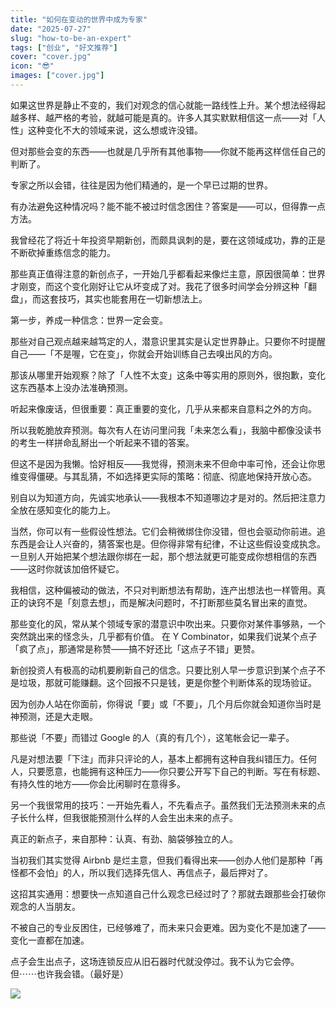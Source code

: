 ```yaml
---
title: "如何在变动的世界中成为专家"
date: "2025-07-27"
slug: "how-to-be-an-expert"
tags: ["创业", "好文推荐"]
cover: "cover.jpg"
icon: "😎"
images: ["cover.jpg"]
---
```

如果这世界是静止不变的，我们对观念的信心就能一路线性上升。某个想法经得起越多样、越严格的考验，就越可能是真的。许多人其实默默相信这一点——对「人性」这种变化不大的领域来说，这么想或许没错。



但对那些会变的东西——也就是几乎所有其他事物——你就不能再这样信任自己的判断了。



专家之所以会错，往往是因为他们精通的，是一个早已过期的世界。



有办法避免这种情况吗？能不能不被过时信念困住？答案是——可以，但得靠一点方法。



我曾经花了将近十年投资早期新创，而颇具讽刺的是，要在这领域成功，靠的正是不断砍掉重练信念的能力。



那些真正值得注意的新创点子，一开始几乎都看起来像烂主意，原因很简单：世界才刚变，而这个变化刚好让它从坏变成了对。我花了很多时间学会分辨这种「翻盘」，而这套技巧，其实也能套用在一切新想法上。



第一步，养成一种信念：世界一定会变。



那些对自己观点越来越笃定的人，潜意识里其实是认定世界静止。只要你不时提醒自己——「不是喔，它在变」，你就会开始训练自己去嗅出风的方向。



那该从哪里开始观察？除了「人性不太变」这条中等实用的原则外，很抱歉，变化这东西基本上没办法准确预测。



听起来像废话，但很重要：真正重要的变化，几乎从来都来自意料之外的方向。



所以我乾脆放弃预测。每次有人在访问里问我「未来怎么看」，我脑中都像没读书的考生一样拼命乱掰出一个听起来不错的答案。



但这不是因为我懒。恰好相反——我觉得，预测未来不但命中率可怜，还会让你思维变得僵硬。与其乱猜，不如选择更实际的策略：彻底、彻底地保持开放心态。



别自以为知道方向，先诚实地承认——我根本不知道哪边才是对的。然后把注意力全放在感知变化的能力上。



当然，你可以有一些假设性想法。它们会稍微绑住你没错，但也会驱动你前进。追东西是会让人兴奋的，猜答案也是。但你得非常有纪律，不让这些假设变成执念。
一旦别人开始把某个想法跟你绑在一起，那个想法就更可能变成你想相信的东西——这时你就该加倍怀疑它。



我相信，这种偏被动的做法，不只对判断想法有帮助，连产出想法也一样管用。真正的诀窍不是「刻意去想」，而是解决问题时，不打断那些莫名冒出来的直觉。



那些变化的风，常从某个领域专家的潜意识中吹出来。只要你对某件事够熟，一个突然跳出来的怪念头，几乎都有价值。
在 Y Combinator，如果我们说某个点子「疯了点」，那通常是称赞——搞不好还比「这点子不错」更赞。



新创投资人有极高的动机要刷新自己的信念。只要比别人早一步意识到某个点子不是垃圾，那就可能赚翻。这个回报不只是钱，更是你整个判断体系的现场验证。



因为创办人站在你面前，你得说「要」或「不要」，几个月后你就会知道你当时是神预测，还是大走眼。



那些说「不要」而错过 Google 的人（真的有几个），这笔帐会记一辈子。



凡是对想法要「下注」而非只评论的人，基本上都拥有这种自我纠错压力。任何人，只要愿意，也能拥有这种压力——你只要公开写下自己的判断。写在有标题、有持久性的地方——你会比闲聊时在意得多。



另一个我很常用的技巧：一开始先看人，不先看点子。虽然我们无法预测未来的点子长什么样，但我很能预测什么样的人会生出未来的点子。



真正的新点子，来自那种：认真、有劲、脑袋够独立的人。



当初我们其实觉得 Airbnb 是烂主意，但我们看得出来——创办人他们是那种「再怪都不会怕」的人，所以我们选择先信人、再信点子，最后押对了。



这招其实通用：想要快一点知道自己什么观念已经过时了？那就去跟那些会打破你观念的人当朋友。



不被自己的专业反困住，已经够难了，而未来只会更难。因为变化不是加速了——变化一直都在加速。



点子会生出点子，这场连锁反应从旧石器时代就没停过。我不认为它会停。
但⋯⋯也许我会错。（最好是）




![](https://prod-files-secure.s3.us-west-2.amazonaws.com/112d0858-5090-4d34-a606-b75eb8d65fd2/46476355-9cf3-4e99-9b7a-3531bc426380/1000202064.png?X-Amz-Algorithm=AWS4-HMAC-SHA256&X-Amz-Content-Sha256=UNSIGNED-PAYLOAD&X-Amz-Credential=ASIAZI2LB4662V25HB3G%2F20250803%2Fus-west-2%2Fs3%2Faws4_request&X-Amz-Date=20250803T221344Z&X-Amz-Expires=3600&X-Amz-Security-Token=IQoJb3JpZ2luX2VjEPr%2F%2F%2F%2F%2F%2F%2F%2F%2F%2FwEaCXVzLXdlc3QtMiJIMEYCIQDp9bvZnioVzQXDaDVXRuHKf7kna2JEC6Lsek30lIzMfwIhAIy6yKGdArG8HbomsaeXI2BObMRAhWB2ZUu4eblolFMeKv8DCDMQABoMNjM3NDIzMTgzODA1Igx00XTv%2BpGLnvNiFDAq3AN8JjcQ4GwIC7as4b5npTrMl8zsWM8jeSSwn%2BHK75CE9wdQ%2BeHk%2FnBNNEOAa0Fisr9Dzi1swBNm%2FNDB461DYjJw9pMLM0CH6tszf08YGty9g07zqXDLL%2FDTQ1QAkNQQ20ipDlBI8dfRYYVSbrX2pbRlS9CKXDoC68sNEelRdgUzOBLJLoNNPv34%2BgGQInOyd94hokRPVtLCpMf%2BMLD7TGdn%2FBoiqEB1UCXpA80NUH6%2BH1624wZn1n8Kw%2Fv7AplQ9Dhb0lbTeOBnnaSPFW%2BnA3%2F5hV4OT5Qn6K50%2F6mFDOFKSTjDGcR5HNdQ8zSfFh1LfaIUTPJCeAaV3nw0PJfzLljgR1pUiNvDpbPCARYBFqqeoP%2B8sFMt4yjlThLVnkhbV9pvN9ZOAJfmxPGZ7uCceJVOr%2Bf5GWcjpXj0c7QECrTwDZA1D4q9rpOpbmjkKe7p3cU8Uj3ldRHvEjgjdojCT8QQjB2emk6xm2f08sQgeSKw0Z%2Bo%2FEkZNvvaWzH5spZ%2BJjPqR73M5KpIaET9f0hs3mmUmJ2%2FfrYHp%2F40gj7KXafyRX74qeVxvqWcvdezm%2FYSNziSMYxt00hyTqMWdKsc1yhSjr0b%2FC87sibZsi4YeRWq%2Fh1r8N7u4Ufg6yYJuTCewL7EBjqkAa1tuWPzNknNON9St6iq2LaF%2By6k2MkFsxCuaDKpmVGoUSEF86M5PE6vni6j4IrbMcjy5JDtLsiUv9HC1nnkx9e5I5INswHQxnNer%2BdyD%2F4fdHjNhtkQpZHAMkiKnzWpvto%2BdHY0G4CmlkdDav7uPIF8%2FCbjiOKA%2FLqIxp7B5AsGJwMPJN%2BuuQb6ROJ9WGGBOu0By7BL%2B25bekcAWwr05QQViWuk&X-Amz-Signature=1afc3a57b2bc3585137bb8b71c302b26a09e3c688df32e2a3426bb7b5357152e&X-Amz-SignedHeaders=host&x-amz-checksum-mode=ENABLED&x-id=GetObject)

